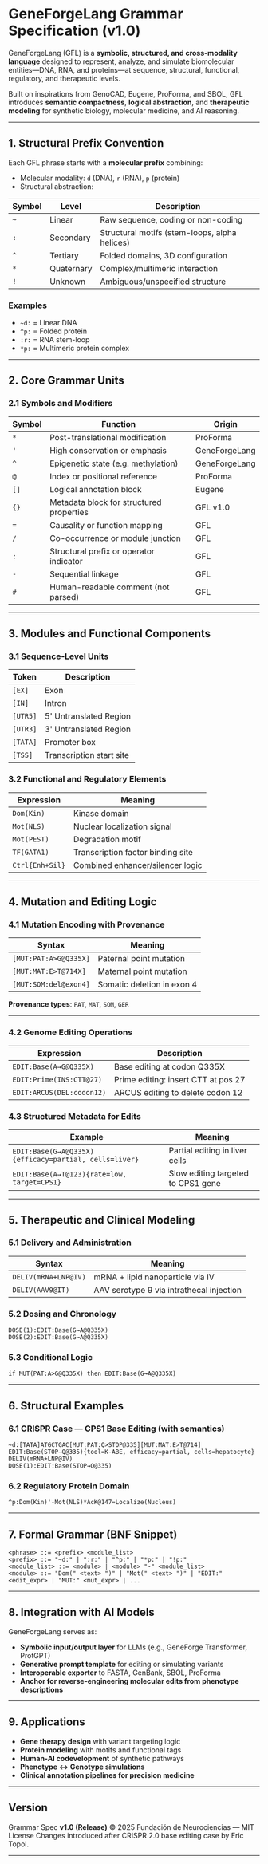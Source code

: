 # **GeneForgeLang Grammar Specification (v1.0)**

GeneForgeLang (GFL) is a **symbolic, structured, and cross-modality language** designed to represent, analyze, and simulate biomolecular entities—DNA, RNA, and proteins—at sequence, structural, functional, regulatory, and therapeutic levels.

Built on inspirations from GenoCAD, Eugene, ProForma, and SBOL, GFL introduces **semantic compactness**, **logical abstraction**, and **therapeutic modeling** for synthetic biology, molecular medicine, and AI reasoning.

---

## **1. Structural Prefix Convention**

Each GFL phrase starts with a **molecular prefix** combining:

* Molecular modality: `d` (DNA), `r` (RNA), `p` (protein)
* Structural abstraction:

| Symbol | Level      | Description                                   |
| ------ | ---------- | --------------------------------------------- |
| `~`    | Linear     | Raw sequence, coding or non-coding            |
| `:`    | Secondary  | Structural motifs (stem-loops, alpha helices) |
| `^`    | Tertiary   | Folded domains, 3D configuration              |
| `*`    | Quaternary | Complex/multimeric interaction                |
| `!`    | Unknown    | Ambiguous/unspecified structure               |

### Examples

* `~d:` = Linear DNA
* `^p:` = Folded protein
* `:r:` = RNA stem-loop
* `*p:` = Multimeric protein complex

---

## **2. Core Grammar Units**

### 2.1 Symbols and Modifiers

| Symbol | Function                                 | Origin        |
| ------ | ---------------------------------------- | ------------- |
| `*`    | Post-translational modification          | ProForma      |
| `'`    | High conservation or emphasis            | GeneForgeLang |
| `^`    | Epigenetic state (e.g. methylation)      | GeneForgeLang |
| `@`    | Index or positional reference            | ProForma      |
| `[]`   | Logical annotation block                 | Eugene        |
| `{}`   | Metadata block for structured properties | GFL v1.0      |
| `=`    | Causality or function mapping            | GFL           |
| `/`    | Co-occurrence or module junction         | GFL           |
| `:`    | Structural prefix or operator indicator  | GFL           |
| `-`    | Sequential linkage                       | GFL           |
| `#`    | Human-readable comment (not parsed)      | GFL           |

---

## **3. Modules and Functional Components**

### 3.1 Sequence-Level Units

| Token    | Description              |
| -------- | ------------------------ |
| `[EX]`   | Exon                     |
| `[IN]`   | Intron                   |
| `[UTR5]` | 5' Untranslated Region   |
| `[UTR3]` | 3' Untranslated Region   |
| `[TATA]` | Promoter box             |
| `[TSS]`  | Transcription start site |

### 3.2 Functional and Regulatory Elements

| Expression      | Meaning                           |
| --------------- | --------------------------------- |
| `Dom(Kin)`      | Kinase domain                     |
| `Mot(NLS)`      | Nuclear localization signal       |
| `Mot(PEST)`     | Degradation motif                 |
| `TF(GATA1)`     | Transcription factor binding site |
| `Ctrl{Enh+Sil}` | Combined enhancer/silencer logic  |

---

## **4. Mutation and Editing Logic**

### 4.1 Mutation Encoding with Provenance

| Syntax                | Meaning                    |
| --------------------- | -------------------------- |
| `[MUT:PAT:A>G@Q335X]` | Paternal point mutation    |
| `[MUT:MAT:E>T@714X]`  | Maternal point mutation    |
| `[MUT:SOM:del@exon4]` | Somatic deletion in exon 4 |

**Provenance types**: `PAT`, `MAT`, `SOM`, `GER`

---

### 4.2 Genome Editing Operations

| Expression                | Description                         |
| ------------------------- | ----------------------------------- |
| `EDIT:Base(A→G@Q335X)`    | Base editing at codon Q335X         |
| `EDIT:Prime(INS:CTT@27)`  | Prime editing: insert CTT at pos 27 |
| `EDIT:ARCUS(DEL:codon12)` | ARCUS editing to delete codon 12    |

### 4.3 Structured Metadata for Edits

| Example                                               | Meaning                            |
| ----------------------------------------------------- | ---------------------------------- |
| `EDIT:Base(G→A@Q335X){efficacy=partial, cells=liver}` | Partial editing in liver cells     |
| `EDIT:Base(A→T@123){rate=low, target=CPS1}`           | Slow editing targeted to CPS1 gene |

---

## **5. Therapeutic and Clinical Modeling**

### 5.1 Delivery and Administration

| Syntax               | Meaning                                  |
| -------------------- | ---------------------------------------- |
| `DELIV(mRNA+LNP@IV)` | mRNA + lipid nanoparticle via IV         |
| `DELIV(AAV9@IT)`     | AAV serotype 9 via intrathecal injection |

### 5.2 Dosing and Chronology

```gfl
DOSE(1):EDIT:Base(G→A@Q335X)
DOSE(2):EDIT:Base(G→A@Q335X)
```

### 5.3 Conditional Logic

```gfl
if MUT(PAT:A>G@Q335X) then EDIT:Base(G→A@Q335X)
```

---

## **6. Structural Examples**

### 6.1 CRISPR Case — CPS1 Base Editing (with semantics)

```gfl
~d:[TATA]ATGCTGAC[MUT:PAT:Q>STOP@335][MUT:MAT:E>T@714]
EDIT:Base(STOP→Q@335){tool=K-ABE, efficacy=partial, cells=hepatocyte}
DELIV(mRNA+LNP@IV)
DOSE(1):EDIT:Base(STOP→Q@335)
```

### 6.2 Regulatory Protein Domain

```gfl
^p:Dom(Kin)'-Mot(NLS)*AcK@147=Localize(Nucleus)
```

---

## **7. Formal Grammar (BNF Snippet)**

```bnf
<phrase> ::= <prefix> <module_list>
<prefix> ::= "~d:" | ":r:" | "^p:" | "*p:" | "!p:"
<module_list> ::= <module> | <module> "-" <module_list>
<module> ::= "Dom(" <text> ")" | "Mot(" <text> ")" | "EDIT:" <edit_expr> | "MUT:" <mut_expr> | ...
```

---

## **8. Integration with AI Models**

GeneForgeLang serves as:

* **Symbolic input/output layer** for LLMs (e.g., GeneForge Transformer, ProtGPT)
* **Generative prompt template** for editing or simulating variants
* **Interoperable exporter** to FASTA, GenBank, SBOL, ProForma
* **Anchor for reverse-engineering molecular edits from phenotype descriptions**

---

## **9. Applications**

* **Gene therapy design** with variant targeting logic
* **Protein modeling** with motifs and functional tags
* **Human-AI codevelopment** of synthetic pathways
* **Phenotype ↔ Genotype simulations**
* **Clinical annotation pipelines for precision medicine**

---

## **Version**

Grammar Spec **v1.0 (Release)**
© 2025 Fundación de Neurociencias — MIT License
Changes introduced after CRISPR 2.0 base editing case by Eric Topol.

---
